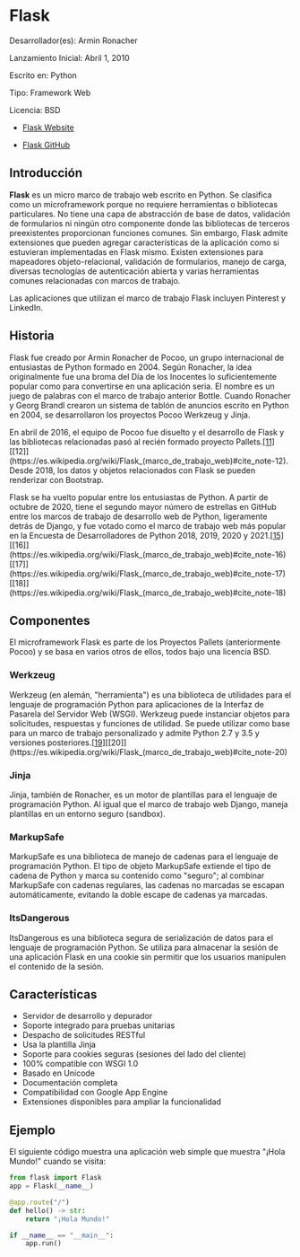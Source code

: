 # Flask

Desarrollador(es): Armin Ronacher

Lanzamiento Inicial: Abril 1, 2010

Escrito en: Python

Tipo: Framework Web

Licencia: BSD

- [Flask Website](https://palletsprojects.com/p/flask/)

- [Flask GitHub](https://github.com/pallets/flask)

## Introducción

**Flask** es un micro marco de trabajo web escrito en Python. Se clasifica como un microframework porque no requiere herramientas o bibliotecas particulares. No tiene una capa de abstracción de base de datos, validación de formularios ni ningún otro componente donde las bibliotecas de terceros preexistentes proporcionan funciones comunes. Sin embargo, Flask admite extensiones que pueden agregar características de la aplicación como si estuvieran implementadas en Flask mismo. Existen extensiones para mapeadores objeto-relacional, validación de formularios, manejo de carga, diversas tecnologías de autenticación abierta y varias herramientas comunes relacionadas con marcos de trabajo.

Las aplicaciones que utilizan el marco de trabajo Flask incluyen Pinterest y LinkedIn.

## Historia

Flask fue creado por Armin Ronacher de Pocoo, un grupo internacional de entusiastas de Python formado en 2004. Según Ronacher, la idea originalmente fue una broma del Día de los Inocentes lo suficientemente popular como para convertirse en una aplicación seria. El nombre es un juego de palabras con el marco de trabajo anterior Bottle. Cuando Ronacher y Georg Brandl crearon un sistema de tablón de anuncios escrito en Python en 2004, se desarrollaron los proyectos Pocoo Werkzeug y Jinja.

En abril de 2016, el equipo de Pocoo fue disuelto y el desarrollo de Flask y las bibliotecas relacionadas pasó al recién formado proyecto Pallets.[[11]](https://es.wikipedia.org/wiki/Flask_(marco_de_trabajo_web)#cite_note-11)[[12]](https://es.wikipedia.org/wiki/Flask_(marco_de_trabajo_web)#cite_note-12). Desde 2018, los datos y objetos relacionados con Flask se pueden renderizar con Bootstrap.

Flask se ha vuelto popular entre los entusiastas de Python. A partir de octubre de 2020, tiene el segundo mayor número de estrellas en GitHub entre los marcos de trabajo de desarrollo web de Python, ligeramente detrás de Django, y fue votado como el marco de trabajo web más popular en la Encuesta de Desarrolladores de Python 2018, 2019, 2020 y 2021.[[15]](https://es.wikipedia.org/wiki/Flask_(marco_de_trabajo_web)#cite_note-15)[[16]](https://es.wikipedia.org/wiki/Flask_(marco_de_trabajo_web)#cite_note-16)[[17]](https://es.wikipedia.org/wiki/Flask_(marco_de_trabajo_web)#cite_note-17)[[18]](https://es.wikipedia.org/wiki/Flask_(marco_de_trabajo_web)#cite_note-18)

## Componentes

El microframework Flask es parte de los Proyectos Pallets (anteriormente Pocoo) y se basa en varios otros de ellos, todos bajo una licencia BSD.

### Werkzeug

Werkzeug (en alemán, "herramienta") es una biblioteca de utilidades para el lenguaje de programación Python para aplicaciones de la Interfaz de Pasarela del Servidor Web (WSGI). Werkzeug puede instanciar objetos para solicitudes, respuestas y funciones de utilidad. Se puede utilizar como base para un marco de trabajo personalizado y admite Python 2.7 y 3.5 y versiones posteriores.[[19]](https://es.wikipedia.org/wiki/Flask_(marco_de_trabajo_web)#cite_note-AR-Werkzeug-19)[[20]](https://es.wikipedia.org/wiki/Flask_(marco_de_trabajo_web)#cite_note-20)

### Jinja

Jinja, también de Ronacher, es un motor de plantillas para el lenguaje de programación Python. Al igual que el marco de trabajo web Django, maneja plantillas en un entorno seguro (sandbox).

### MarkupSafe

MarkupSafe es una biblioteca de manejo de cadenas para el lenguaje de programación Python. El tipo de objeto MarkupSafe extiende el tipo de cadena de Python y marca su contenido como "seguro"; al combinar MarkupSafe con cadenas regulares, las cadenas no marcadas se escapan automáticamente, evitando la doble escape de cadenas ya marcadas.

### ItsDangerous

ItsDangerous es una biblioteca segura de serialización de datos para el lenguaje de programación Python. Se utiliza para almacenar la sesión de una aplicación Flask en una cookie sin permitir que los usuarios manipulen el contenido de la sesión.

## Características

- Servidor de desarrollo y depurador
- Soporte integrado para pruebas unitarias
- Despacho de solicitudes RESTful
- Usa la plantilla Jinja
- Soporte para cookies seguras (sesiones del lado del cliente)
- 100% compatible con WSGI 1.0
- Basado en Unicode
- Documentación completa
- Compatibilidad con Google App Engine
- Extensiones disponibles para ampliar la funcionalidad

## Ejemplo

El siguiente código muestra una aplicación web simple que muestra "¡Hola Mundo!" cuando se visita:

```python
from flask import Flask
app = Flask(__name__)

@app.route("/")
def hello() -> str:
    return "¡Hola Mundo!"

if __name__ == "__main__":
    app.run()
```
